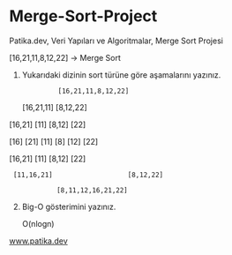# Merge-Sort-Project
Patika.dev, Veri Yapıları ve Algoritmalar, Merge Sort Projesi

[16,21,11,8,12,22] -> Merge Sort

1) Yukarıdaki dizinin sort türüne göre aşamalarını yazınız.


                [16,21,11,8,12,22]
                
     [16,21,11]                   [8,12,22]

[16,21]      [11]              [8,12]     [22]

[16]  [21]  [11]              [8]  [12]  [22]

[16,21]     [11]              [8,12]     [22]

     [11,16,21]                   [8,12,22]
     
                [8,11,12,16,21,22]
                
                
                
2) Big-O gösterimini yazınız.

    O(nlogn)
    
    
 
 www.patika.dev 
                

